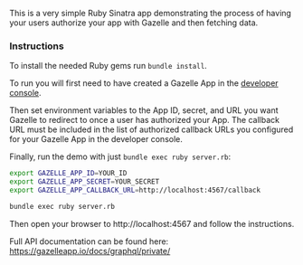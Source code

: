 This is a very simple Ruby Sinatra app demonstrating the process of having your
users authorize your app with Gazelle and then fetching data.

### Instructions

To install the needed Ruby gems run `bundle install`.

To run you will first need to have created a Gazelle App in the
[developer console](https://gazelleapp.io/developer).

Then set environment variables to the App ID, secret, and URL you want Gazelle
to redirect to once a user has authorized your App. The callback URL must be
included in the list of authorized callback URLs you configured for your
Gazelle App in the developer console.

Finally, run the demo with just `bundle exec ruby server.rb`:

```bash
export GAZELLE_APP_ID=YOUR_ID
export GAZELLE_APP_SECRET=YOUR_SECRET
export GAZELLE_APP_CALLBACK_URL=http://localhost:4567/callback

bundle exec ruby server.rb
```

Then open your browser to http://localhost:4567 and follow the instructions.

Full API documentation can be found here: https://gazelleapp.io/docs/graphql/private/
